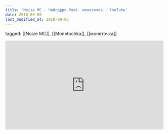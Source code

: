 ```yaml
---
title: 'Noize MC - Чайлдфри feat. монеточка - YouTube'
date: 2018-09-05
last_modified_at: 2018-09-05
---
```

tagged: [[Noize MC]], [[Monetochka]], [[монеточка]]
<iframe allow="accelerometer; autoplay; clipboard-write; encrypted-media; gyroscope; picture-in-picture" allowfullscreen="" frameborder="0" height="281" id="youtube_iframe" src="https://www.youtube.com/embed/_l0LVFRuHMk?feature=oembed&amp;enablejsapi=1&amp;origin=https://safe.txmblr.com&amp;wmode=opaque" width="500"></iframe>